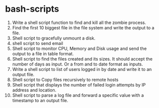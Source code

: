 # bash-scripts

1. Write a shell script function to find and kill all the zombie process.
2. Find the first 10 biggest file in the file system and write the output to a file.
3. Shell script to gracefully unmount a disk.
4. shell script to send email
5. Shell script to monitor CPU, Memory and Disk usage and send the output to a file in table format.
6. Shell script to find the files created and its sizes. It should accept the number of days as input. Or a from and to date format as inputs.
7. Write a shell script to list of users logged in by date and write it to an output file.
8. Shell script to Copy files recursively to remote hosts
9. Shell script that displays the number of failed login attempts by IP address and location.
10. Shell script to parse a log file and forward a specific value with a timestamp to an output file.

